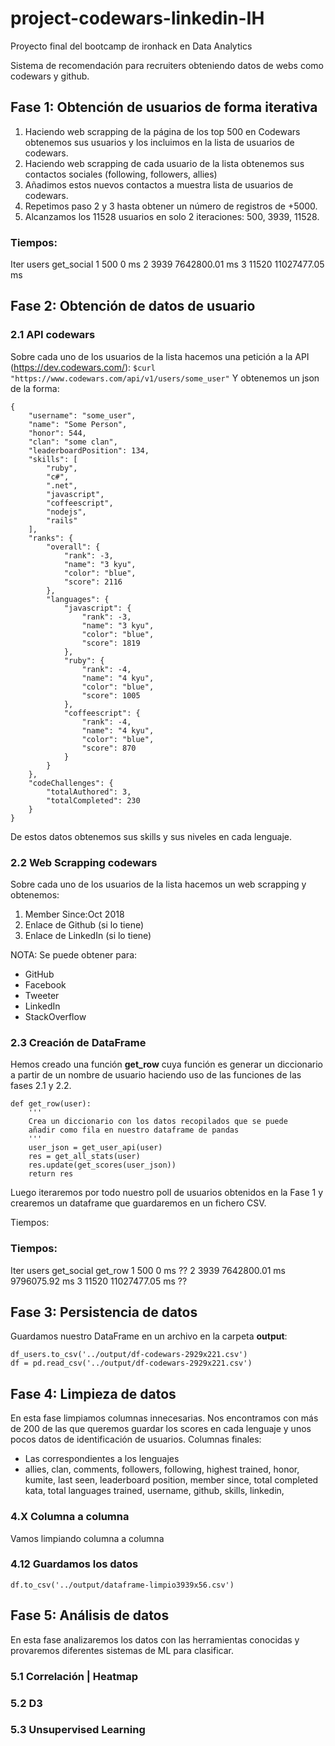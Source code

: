 # project-codewars-linkedin-IH
Proyecto final del bootcamp de ironhack en Data Analytics

Sistema de recomendación para recruiters obteniendo datos de webs como codewars y github. 

## Fase 1: Obtención de usuarios de forma iterativa

1. Haciendo web scrapping de la página de los top 500 en Codewars obtenemos sus usuarios y los incluimos en la lista de usuarios de codewars. 
2. Haciendo web scrapping de cada usuario de la lista obtenemos sus contactos sociales (following, followers, allies)
3. Añadimos estos nuevos contactos a muestra lista de usuarios de codewars. 
4. Repetimos paso 2 y 3 hasta obtener un número de registros de +5000. 
5. Alcanzamos los 11528 usuarios en solo 2 iteraciones: 500, 3939, 11528. 

### Tiempos: 
Iter	users	get_social
1	500	0 ms
2	3939	7642800.01 ms
3	11520	11027477.05 ms

## Fase 2: Obtención de datos de usuario

### 2.1 API codewars
Sobre cada uno de los usuarios de la lista hacemos una petición a la API (https://dev.codewars.com/):
```$curl "https://www.codewars.com/api/v1/users/some_user"```
Y obtenemos un json de la forma: 
```
{
    "username": "some_user",
    "name": "Some Person",
    "honor": 544,
    "clan": "some clan",
    "leaderboardPosition": 134,
    "skills": [
        "ruby",
        "c#",
        ".net",
        "javascript",
        "coffeescript",
        "nodejs",
        "rails"
    ],
    "ranks": {
        "overall": {
            "rank": -3,
            "name": "3 kyu",
            "color": "blue",
            "score": 2116
        },
        "languages": {
            "javascript": {
                "rank": -3,
                "name": "3 kyu",
                "color": "blue",
                "score": 1819
            },
            "ruby": {
                "rank": -4,
                "name": "4 kyu",
                "color": "blue",
                "score": 1005
            },
            "coffeescript": {
                "rank": -4,
                "name": "4 kyu",
                "color": "blue",
                "score": 870
            }
        }
    },
    "codeChallenges": {
        "totalAuthored": 3,
        "totalCompleted": 230
    }
}
```
De estos datos obtenemos sus skills y sus niveles en cada lenguaje. 
### 2.2 Web Scrapping codewars
Sobre cada uno de los usuarios de la lista hacemos un web scrapping y obtenemos: 
1. Member Since:Oct 2018
2. Enlace de Github (si lo tiene)
3. Enlace de LinkedIn (si lo tiene)

NOTA: Se puede obtener para: 
* GitHub
* Facebook
* Tweeter
* LinkedIn
* StackOverflow


### 2.3 Creación de DataFrame
Hemos creado una función **get_row** cuya función es generar un diccionario a partir de un nombre de usuario haciendo uso de las funciones de las fases 2.1 y 2.2. 
```
def get_row(user): 
    ''' 
    Crea un diccionario con los datos recopilados que se puede
    añadir como fila en nuestro dataframe de pandas
    '''
    user_json = get_user_api(user)
    res = get_all_stats(user)
    res.update(get_scores(user_json))
    return res
```
Luego iteraremos por todo nuestro poll de usuarios obtenidos en la Fase 1 y crearemos un dataframe que guardaremos en un fichero CSV.

Tiempos: 

### Tiempos: 
Iter	users	get_social	get_row
1	500	0 ms		??
2	3939	7642800.01 ms	9796075.92 ms
3	11520	11027477.05 ms	??

## Fase 3: Persistencia de datos

Guardamos nuestro DataFrame en un archivo en la carpeta **output**: 
```
df_users.to_csv('../output/df-codewars-2929x221.csv')
df = pd.read_csv('../output/df-codewars-2929x221.csv')
```

## Fase 4: Limpieza de datos

En esta fase limpiamos columnas innecesarias. Nos encontramos con más de 200 de las que queremos guardar los scores en cada lenguaje y unos pocos datos de identificación de usuarios. Columnas finales: 
* Las correspondientes a los lenguajes
* allies, clan, comments, followers, following, highest trained, honor, kumite, last seen, leaderboard position, member since, total completed kata, total languages trained, username, github, skills, linkedin, 

### 4.X Columna a columna

Vamos limpiando columna a columna

### 4.12 Guardamos los datos
```
df.to_csv('../output/dataframe-limpio3939x56.csv')
``` 

## Fase 5: Análisis de datos

En esta fase analizaremos los datos con las herramientas conocidas y provaremos diferentes sistemas de ML para clasificar. 

### 5.1 Correlación | Heatmap

### 5.2 D3

### 5.3 Unsupervised Learning




